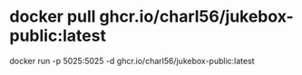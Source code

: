 # docker pull ghcr.io/charl56/jukebox-public:latest


docker run -p 5025:5025 -d ghcr.io/charl56/jukebox-public:latest